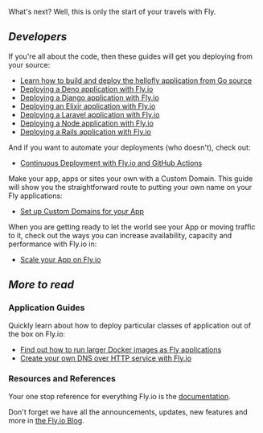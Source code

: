 What's next? Well, this is only the start of your travels with Fly.

## _Developers_

If you're all about the code, then these guides will get you deploying from your source:

* [Learn how to build and deploy the hellofly application from Go source](/docs/getting-started/golang/)
* [Deploying a Deno application with Fly.io](/docs/getting-started/deno/)
* [Deploying a Django application with Fly.io](/docs/getting-started/django/)
* [Deploying an Elixir application with Fly.io](/docs/getting-started/elixir/)
* [Deploying a Laravel application with Fly.io](/docs/laravel/)
* [Deploying a Node application with Fly.io](/docs/getting-started/node/)
* [Deploying a Rails application with Fly.io](/docs/rails/)

And if you want to automate your deployments (who doesn't), check out:

* [Continuous Deployment with Fly.io and GitHub Actions](/docs/app-guides/continuous-deployment-with-github-actions/)

Make your app, apps or sites your own with a Custom Domain. This guide will show you the straightforward route to putting your own name on your Fly applications:

* [Set up Custom Domains for your App](/docs/app-guides/custom-domains-with-fly/)

When you are getting ready to let the world see your App or moving traffic to it, check out the ways you can increase availability, capacity and performance with Fly.io in:

* [Scale your App on Fly.io](/docs/scaling/)

## _More to read_

### Application Guides

Quickly learn about how to deploy particular classes of application out of the box on Fly.io:

* [Find out how to run larger Docker images as Fly applications](/docs/app-guides/run-a-global-image-service/)
* [Create your own DNS over HTTP service with Fly.io](/docs/app-guides/run-a-private-dns-over-https-service/)

### Resources and References

Your one stop reference for everything Fly.io is the [documentation](/docs).

Don't forget we have all the announcements, updates, new features and more in [the Fly.io Blog](/blog).
